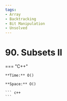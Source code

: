 ```yaml
---
tags:
- Array
- Backtracking
- Bit Manipulation
- Unsolved
---
```



# 90. Subsets II

=== "C++"

    **Time:** O()

    **Space:** O()

    ``` c++
    ```